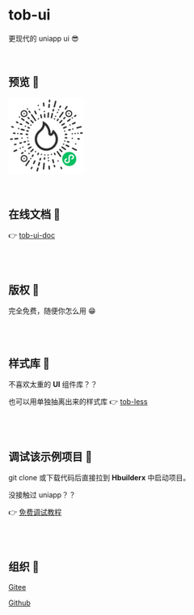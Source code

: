 # tob-ui 

更现代的 uniapp ui 😎

<br />

## 预览 🐳

 <img src="static/wechat.jpg" width = "150" height = "150" alt="图片名称" align=center />

<br />
<br />
<br />

## 在线文档 🐇

👉 [tob-ui-doc](https://dishait.gitee.io/tob-ui-doc/)


<br />
<br />

## 版权 🦌

完全免费，随便你怎么用 😁

<br />
<br />


## 样式库 🐼

不喜欢太重的 **UI** 组件库？？  

也可以用单独抽离出来的样式库 👉 [tob-less](https://tob-less.netlify.app/)


<br />
<br />

## 调试该示例项目 🐐

git clone 或下载代码后直接拉到 **Hbuilderx** 中启动项目。  

没接触过 uniapp？？  

👉 [免费调试教程](https://study.163.com/course/introduction/1209401924.htm?inLoc=ss_ssjg_qblb_uniapp%E8%B0%83%E8%AF%95&share=2&shareId=480000001892585)


<br />
<br />

## 组织 🦔

[Gitee](https://gitee.com/dishait)

[Github](https://github.com/dishait)

